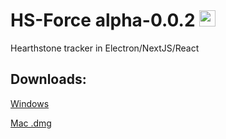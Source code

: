 # HS-Force alpha-0.0.2 <img src="https://github.com/hotantuna/HS-Force/blob/master/build/icon.ico" height="26">

Hearthstone tracker in Electron/NextJS/React

## Downloads:
[Windows](https://drive.google.com/open?id=1zpyKGqnS2sRLdfWzPay0ijbSrC8cO8oM)

[Mac .dmg](https://drive.google.com/open?id=1bwr2aRaLPPg5qjvUVvOWVZTChJ0xXQpS)
